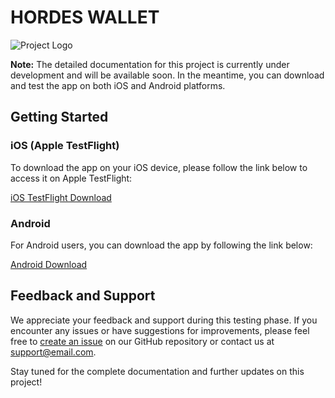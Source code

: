 # HORDES WALLET

![Project Logo](https://link-to-your-logo-image.com/logo.png)

**Note:** The detailed documentation for this project is currently under development and will be available soon. In the meantime, you can download and test the app on both iOS and Android platforms.

## Getting Started

### iOS (Apple TestFlight)

To download the app on your iOS device, please follow the link below to access it on Apple TestFlight:

[iOS TestFlight Download](<link iOS>)

### Android

For Android users, you can download the app by following the link below:

[Android Download](<link Android>)

## Feedback and Support

We appreciate your feedback and support during this testing phase. If you encounter any issues or have suggestions for improvements, please feel free to [create an issue](https://github.com/your-username/ProjectName/issues) on our GitHub repository or contact us at support@email.com.

Stay tuned for the complete documentation and further updates on this project!

